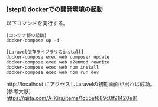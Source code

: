 ### [step1] dockerでの開発環境の起動
以下コマンドを実行する。
```
[コンテナ郡の起動]
docker-compose up -d

[Laravel依存ライブラリのinstall]
docker-compose exec web composer update
docker-compose exec web a2enmod rewrite
docker-compose exec web npm install
docker-compose exec web npm run dev
```

http://localhost にアクセスしLaravelの初期画面が出れば成功。  
[参考文献]  
https://qiita.com/A-Kira/items/1c55ef689c0f91420e81  

